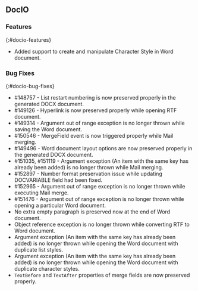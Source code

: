 ## DocIO

### Features
{:#docio-features}
* Added support to create and manipulate Character Style in Word document.

### Bug Fixes
{:#docio-bug-fixes}
* \#148757 - List restart numbering is now preserved properly in the generated DOCX document.
* \#149126 - Hyperlink is now preserved properly while opening RTF document.
* \#149314 - Argument out of range exception is no longer thrown while saving the Word document.
* \#150546 - MergeField event is now triggered properly while Mail merging.
* \#149496 - Word document layout options are now preserved properly in the generated DOCX document.
* \#151035, \#151119 - Argument exception (An item with the same key has already been added) is no longer thrown while Mail merging.
* \#152897 - Number format preservation issue while updating DOCVARIABLE field had been fixed.
* \#152965 - Argument out of range exception is no longer thrown while executing Mail merge.
* \#151476 - Argument out of range exception is no longer thrown while opening a particular Word document.
* No extra empty paragraph is preserved now at the end of Word document.
* Object reference exception is no longer thrown while converting RTF to Word document.
* Argument exception (An item with the same key has already been added) is no longer thrown while opening the Word document with duplicate list styles.
* Argument exception (An item with the same key has already been added) is no longer thrown while opening the Word document with duplicate character styles.
* `TextBefore` and `TextAfter` properties of merge fields are now preserved properly.
